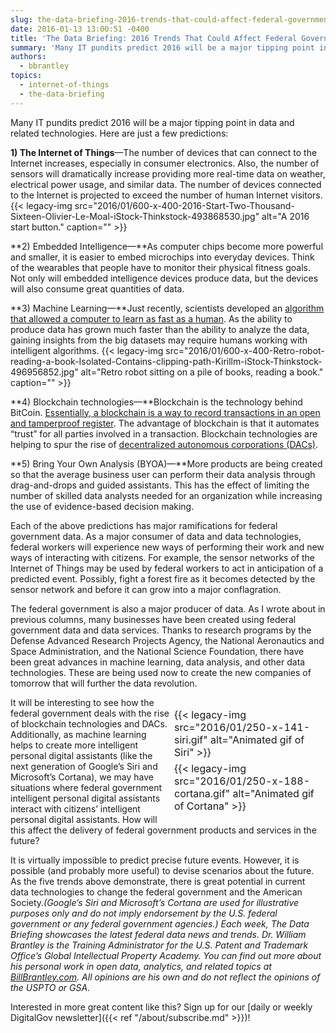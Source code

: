 ```yaml
---
slug: the-data-briefing-2016-trends-that-could-affect-federal-government-data
date: 2016-01-13 13:00:51 -0400
title: 'The Data Briefing: 2016 Trends That Could Affect Federal Government Data'
summary: 'Many IT pundits predict 2016 will be a major tipping point in data and related technologies. Here are just a few predictions: 1) The Internet of Things&mdash;The number of devices that can connect to the Internet increases, especially in consumer electronics. Also, the number of sensors will dramatically increase providing more real-time data on weather,'
authors:
  - bbrantley
topics:
  - internet-of-things
  - the-data-briefing
---
```


Many IT pundits predict 2016 will be a major tipping point in data and related technologies. Here are just a few predictions:

**1) The Internet of Things**—The number of devices that can connect to the Internet increases, especially in consumer electronics. Also, the number of sensors will dramatically increase providing more real-time data on weather, electrical power usage, and similar data. The number of devices connected to the Internet is projected to exceed the number of human Internet visitors. {{< legacy-img src="2016/01/600-x-400-2016-Start-Two-Thousand-Sixteen-Olivier-Le-Moal-iStock-Thinkstock-493868530.jpg" alt="A 2016 start button." caption="" >}}

**2) Embedded Intelligence—**As computer chips become more powerful and smaller, it is easier to embed microchips into everyday devices. Think of the wearables that people have to monitor their physical fitness goals. Not only will embedded intelligence devices produce data, but the devices will also consume great quantities of data.

**3) Machine Learning—**Just recently, scientists developed an <a href="http://www.sciencealert.com/scientists-have-developed-an-algorithm-that-learns-as-quickly-as-humans" target="_blank">algorithm that allowed a computer to learn as fast as a human</a>. As the ability to produce data has grown much faster than the ability to analyze the data, gaining insights from the big datasets may require humans working with intelligent algorithms. {{< legacy-img src="2016/01/600-x-400-Retro-robot-reading-a-book-Isolated-Contains-clipping-path-Kirillm-iStock-Thinkstock-496956852.jpg" alt="Retro robot sitting on a pile of books, reading a book." caption="" >}}

**4) Blockchain technologies—**Blockchain is the technology behind BitCoin. <a href="https://en.wikipedia.org/wiki/Block_chain_%28database%29" target="_blank">Essentially, a blockchain is a way to record transactions in an open and tamperproof register</a>. The advantage of blockchain is that it automates “trust” for all parties involved in a transaction. Blockchain technologies are helping to spur the rise of <a href="https://en.wikipedia.org/wiki/Decentralized_autonomous_organization" target="_blank">decentralized autonomous corporations (DACs)</a>.

**5) Bring Your Own Analysis (BYOA)—**More products are being created so that the average business user can perform their data analysis through drag-and-drops and guided assistants. This has the effect of limiting the number of skilled data analysts needed for an organization while increasing the use of evidence-based decision making.

Each of the above predictions has major ramifications for federal government data. As a major consumer of data and data technologies, federal workers will experience new ways of performing their work and new ways of interacting with citizens. For example, the sensor networks of the Internet of Things may be used by federal workers to act in anticipation of a predicted event. Possibly, fight a forest fire as it becomes detected by the sensor network and before it can grow into a major conflagration.

The federal government is also a major producer of data. As I wrote about in previous columns, many businesses have been created using federal government data and data services. Thanks to research programs by the Defense Advanced Research Projects Agency, the National Aeronautics and Space Administration, and the National Science Foundation, there have been great advances in machine learning, data analysis, and other data technologies. These are being used now to create the new companies of tomorrow that will further the data revolution.

<table style="border: 0 none white;border-spacing: 0;padding: 0;margin-bottom: 0;width: 250px;border-collapse: separate" border="0" align="right">
  <tr>
    <td style="border-style: none">
      {{< legacy-img src="2016/01/250-x-141-siri.gif" alt="Animated gif of Siri" >}}
    </td>
  </tr>

  <tr>
    <td style="border-style: none">
      {{< legacy-img src="2016/01/250-x-188-cortana.gif" alt="Animated gif of Cortana" >}}
    </td>
  </tr>
</table>

It will be interesting to see how the federal government deals with the rise of blockchain technologies and DACs. Additionally, as machine learning helps to create more intelligent personal digital assistants (like the next generation of Google’s Siri and Microsoft’s Cortana), we may have situations where federal government intelligent personal digital assistants interact with citizens&#8217; intelligent personal digital assistants. How will this affect the delivery of federal government products and services in the future?

It is virtually impossible to predict precise future events. However, it is possible (and probably more useful) to devise scenarios about the future. As the five trends above demonstrate, there is great potential in current data technologies to change the federal government and the American Society._(Google’s Siri and Microsoft’s Cortana are used for illustrative purposes only and do not imply endorsement by the U.S. federal government or any federal government agencies.)_
_Each week, The Data Briefing showcases the latest federal data news and trends._
_Dr. William Brantley is the Training Administrator for the U.S. Patent and Trademark Office’s Global Intellectual Property Academy. You can find out more about his personal work in open data, analytics, and related topics at <a href="http://billbrantley.com" target="_blank">BillBrantley.com</a>. All opinions are his own and do not reflect the opinions of the USPTO or GSA._



Interested in more great content like this? Sign up for our [daily or weekly DigitalGov newsletter]({{< ref "/about/subscribe.md" >}})!
